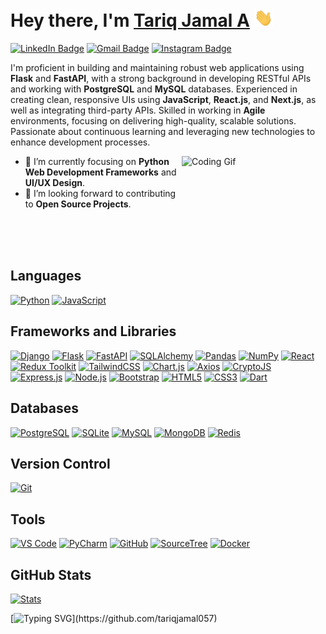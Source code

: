 # Hey there, I'm [Tariq Jamal A](https://github.com/tariqjamal057/) <img src="https://raw.githubusercontent.com/ABSphreak/ABSphreak/master/gifs/Hi.gif" width="30px">

[![LinkedIn Badge](https://img.shields.io/badge/-tariqjamal-0077b5?style=flat&logo=Linkedin&logoColor=white)](https://www.linkedin.com/in/tariq-jamal-it/)
[![Gmail Badge](https://img.shields.io/badge/-tariqjamal4267324@gmail.com-red?style=flat&logo=Gmail&logoColor=white)](mailto:tariqjamal4267324@gmail.com)
[![Instagram Badge](https://img.shields.io/badge/-tariqjamal_it-555?style=flat&logo=Instagram&logoColor=white)](https://www.instagram.com/tariqjamal_it/)

I'm proficient in building and maintaining robust web applications using **Flask** and **FastAPI**, with a strong background in developing RESTful APIs and working with **PostgreSQL** and **MySQL** databases. Experienced in creating clean, responsive UIs using **JavaScript**, **React.js**, and **Next.js**, as well as integrating third-party APIs. Skilled in working in **Agile** environments, focusing on delivering high-quality, scalable solutions. Passionate about continuous learning and leveraging new technologies to enhance development processes.

<img align="right" src="https://media4.giphy.com/media/qgQUggAC3Pfv687qPC/giphy.gif" width="230" height="190" alt="Coding Gif">

- 🌱 I’m currently focusing on **Python Web Development Frameworks** and **UI/UX Design**.
- 💬 I’m looking forward to contributing to **Open Source Projects**.

<br/>
<br/>
<br/>


## Languages
[![Python](https://img.shields.io/badge/Python-3776AB?style=for-the-badge&logo=python&logoColor=white)](https://www.python.org/)
[![JavaScript](https://img.shields.io/badge/JavaScript-F7DF1E?style=for-the-badge&logo=javascript&logoColor=white)](https://developer.mozilla.org/en-US/docs/Web/JavaScript)

## Frameworks and Libraries
[![Django](https://img.shields.io/badge/Django-092E20?style=for-the-badge&logo=django&logoColor=white)](https://www.djangoproject.com/)
[![Flask](https://img.shields.io/badge/Flask-0C0C0C?style=for-the-badge&logo=flask&logoColor=white)](https://flask.palletsprojects.com/en/3.0.x/)
[![FastAPI](https://img.shields.io/badge/FastAPI-009688?style=for-the-badge&logo=fastapi&logoColor=white)](https://fastapi.tiangolo.com/)
[![SQLAlchemy](https://img.shields.io/badge/SQLAlchemy-FF5733?style=for-the-badge&logo=sqlalchemy&logoColor=white)](https://www.sqlalchemy.org/)
[![Pandas](https://img.shields.io/badge/Pandas-150458?style=for-the-badge&logo=pandas&logoColor=white)](https://pandas.pydata.org/)
[![NumPy](https://img.shields.io/badge/NumPy-013243?style=for-the-badge&logo=numpy&logoColor=white)](https://numpy.org/)
[![React](https://img.shields.io/badge/React-61DAFB?style=for-the-badge&logo=react&logoColor=white)](https://react.dev/)
[![Redux Toolkit](https://img.shields.io/badge/Redux_Toolkit-764ABC?style=for-the-badge&logo=redux&logoColor=white)](https://redux-toolkit.js.org/)
[![TailwindCSS](https://img.shields.io/badge/Tailwind_CSS-38B2AC?style=for-the-badge&logo=tailwind-css&logoColor=white)](https://tailwindcss.com/)
[![Chart.js](https://img.shields.io/badge/Chart.js-FF6384?style=for-the-badge&logo=chart.js&logoColor=white)](https://www.chartjs.org/)
[![Axios](https://img.shields.io/badge/Axios-5A29E4?style=for-the-badge&logo=axios&logoColor=white)](https://axios-http.com/)
[![CryptoJS](https://img.shields.io/badge/CryptoJS-e3f30c?style=for-the-badge&logo=crypto.js&logoColor=white)](https://cryptojs.gitbook.io/)
[![Express.js](https://img.shields.io/badge/Express.js-3c873a?style=for-the-badge&logo=express&logoColor=white)](https://expressjs.com/)
[![Node.js](https://img.shields.io/badge/Node.js-339933?style=for-the-badge&logo=node.js&logoColor=white)](https://nodejs.org/)
[![Bootstrap](https://img.shields.io/badge/Bootstrap-7952B3?style=for-the-badge&logo=bootstrap&logoColor=white)](https://getbootstrap.com/)
[![HTML5](https://img.shields.io/badge/HTML5-E34F26?style=for-the-badge&logo=html5&logoColor=white)](https://html.com/)
[![CSS3](https://img.shields.io/badge/CSS3-1572B6?style=for-the-badge&logo=css3&logoColor=white)](https://css.com/)
[![Dart](https://img.shields.io/badge/Dart-0175C2?style=for-the-badge&logo=dart&logoColor=white)](https://www.dart.dev/)

## Databases
[![PostgreSQL](https://img.shields.io/badge/PostgreSQL-336791?style=for-the-badge&logo=postgresql&logoColor=white)](https://www.postgresql.org/)
[![SQLite](https://img.shields.io/badge/SQLite-003B57?style=for-the-badge&logo=sqlite&logoColor=white)](https://sqlite.org/)
[![MySQL](https://img.shields.io/badge/MySQL-4479A1?style=for-the-badge&logo=mysql&logoColor=white)](https://mysql.com/)
[![MongoDB](https://img.shields.io/badge/MongoDB-47A248?style=for-the-badge&logo=mongodb&logoColor=white)](https://mongodb.com/)
[![Redis](https://img.shields.io/badge/Redis-D92B21?style=for-the-badge&logo=redis&logoColor=white)](https://redis.io/)

## Version Control
[![Git](https://img.shields.io/badge/Git-F05032?style=for-the-badge&logo=git&logoColor=white)](https://git-scm.com/)

## Tools
[![VS Code](https://img.shields.io/badge/VS_Code-007ACC?style=for-the-badge&logo=visual-studio-code&logoColor=white)](https://code.visualstudio.com/)
[![PyCharm](https://img.shields.io/badge/PyCharm-646464?style=for-the-badge&logo=pycharm&logoColor=white)](https://www.jetbrains.com/pycharm/)
[![GitHub](https://img.shields.io/badge/GitHub-181717?style=for-the-badge&logo=github&logoColor=white)](https://github.com/)
[![SourceTree](https://img.shields.io/badge/SourceTree-0052CC?style=for-the-badge&logo=sourcetree&logoColor=white)](https://www.sourcetreeapp.com/)
[![Docker](https://img.shields.io/badge/Docker-2496ED?style=for-the-badge&logo=docker&logoColor=white)](https://www.docker.com/)

##  GitHub Stats

[![Stats](https://github-readme-stats.vercel.app/api?username=tariqjamal057&show_icons=true&theme=algolia)](https://github.com/tariqjamal057)

[![Typing SVG](https://readme-typing-svg.herokuapp.com/?lines=Thanks+For+Visiting!!&center=true&color="050f2c")](https://github.com/tariqjamal057)
